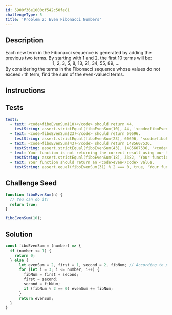 ```yaml
---
id: 5900f36e1000cf542c50fe81
challengeType: 5
title: 'Problem 2: Even Fibonacci Numbers'
---
```


## Description
<section id='description'>
Each new term in the Fibonacci sequence is generated by adding the previous two terms. By starting with 1 and 2, the first 10 terms will be:
<div style='text-align: center;'>1, 2, 3, 5, 8, 13, 21, 34, 55, 89, ...</div>
By considering the terms in the Fibonacci sequence whose values do not exceed <code>n</code>th term, find the sum of the even-valued terms.
</section>

## Instructions
<section id='instructions'>

</section>

## Tests
<section id='tests'>

```yml
tests:
  - text: <code>fiboEvenSum(10)</code> should return 44.
    testString: assert.strictEqual(fiboEvenSum(10), 44, '<code>fiboEvenSum(10)</code> should return 44.');
  - text: <code>fiboEvenSum(23)</code> should return 60696.
    testString: assert.strictEqual(fiboEvenSum(23), 60696, '<code>fiboEvenSum(23)</code> should return 60696.');
  - text: <code>fiboEvenSum(43)</code> should return 1485607536.
    testString: assert.strictEqual(fiboEvenSum(43), 1485607536, '<code>fiboEvenSum(43)</code> should return 1485607536.');
  - text: Your function is not returning the correct result using our tests values.
    testString: assert.strictEqual(fiboEvenSum(18), 3382, 'Your function is not returning the correct result using our tests values.');
  - text: Your function should return an <code>even</code> value.
    testString: assert.equal(fiboEvenSum(31) % 2 === 0, true, 'Your function should return an <code>even</code> value.');

```

</section>

## Challenge Seed
<section id='challengeSeed'>

<div id='js-seed'>

```js
function fiboEvenSum(n) {
  // You can do it!
  return true;
}

fiboEvenSum(10);
```

</div>



</section>

## Solution
<section id='solution'>


```js
const fiboEvenSum = (number) => {
  if (number <= 1) {
    return 0;
  } else {
      let evenSum = 2, first = 1, second = 2, fibNum; // According to problem description our Fibonacci series starts with 1, 2
      for (let i = 3; i <= number; i++) {
        fibNum = first + second;
        first = second;
        second = fibNum;
        if (fibNum % 2 == 0) evenSum += fibNum;
      }
      return evenSum;
  }
}
```

</section>
